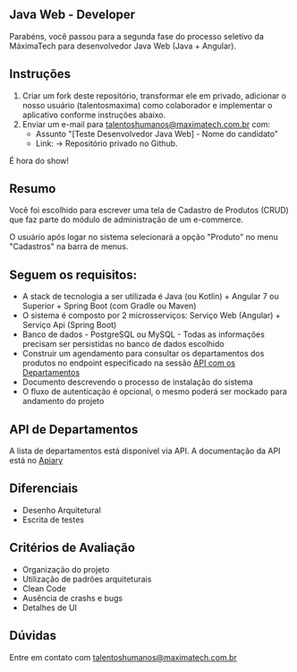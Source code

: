 ## Java Web - Developer 

Parabéns, você passou para a segunda fase do processo seletivo da MáximaTech para desenvolvedor Java Web (Java + Angular).

## Instruções

1. Criar um fork deste repositório, transformar ele em privado, adicionar o nosso usuário (talentosmaxima) como colaborador e implementar o aplicativo conforme instruções abaixo.
2. Enviar um e-mail para <talentoshumanos@maximatech.com.br> com:
	* Assunto "[Teste Desenvolvedor Java Web] - Nome do candidato"
	* Link: -> Repositório privado no Github.

É hora do show!

## Resumo

Você foi escolhido para escrever uma tela de Cadastro de Produtos (CRUD) que faz parte do módulo de administração de um e-commerce.

O usuário após logar no sistema selecionará a opção "Produto" no menu "Cadastros" na barra de menus.

## Seguem os requisitos:

* A stack de tecnologia a ser utilizada é Java (ou Kotlin) + Angular 7 ou Superior + Spring Boot (com Gradle ou Maven)
* O sistema é composto por 2 microsserviços: Serviço Web (Angular) + Serviço Api  (Spring Boot)
* Banco de dados - PostgreSQL ou MySQL - Todas as informações precisam ser persistidas no banco de dados escolhido
* Construir um agendamento para consultar os departamentos dos produtos no endpoint especificado na sessão [API com os Departamentos](#api-de-departamentos) 
* Documento descrevendo o processo de instalação do sistema
* O fluxo de autenticação é opcional, o mesmo poderá ser mockado para andamento do projeto

## API de Departamentos
A lista de departamentos está disponível via API. A documentação da API está no [Apiary](https://maximatech.docs.apiary.io/#reference/0/fullstack/departamento)

## Diferenciais

* Desenho Arquitetural
* Escrita de testes

## Critérios de Avaliação

* Organização do projeto
* Utilização de padrões arquiteturais
* Clean Code
* Ausência de crashs e bugs
* Detalhes de UI

## Dúvidas
Entre em contato com talentoshumanos@maximatech.com.br
